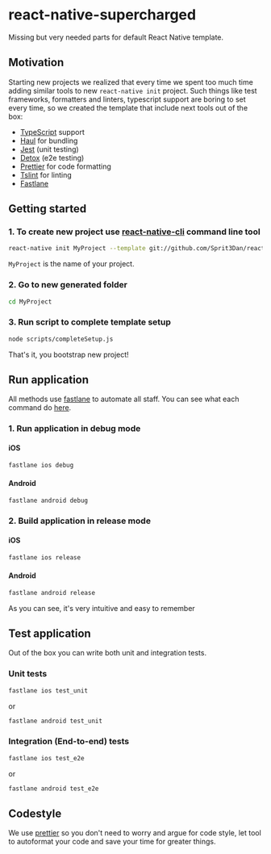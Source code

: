 # react-native-supercharged

Missing but very needed parts for default React Native template.

## Motivation

Starting new projects we realized that every time we spent too much time adding similar tools to new `react-native init` project. Such things like test frameworks, formatters and linters, typescript support are boring to set every time, so we created the template that include next tools out of the box:
- [TypeScript](https://www.typescriptlang.org) support
- [Haul](https://github.com/callstack/haul) for bundling
- [Jest](https://facebook.github.io/jest) (unit testing)
- [Detox](https://github.com/wix/detox) (e2e testing)
- [Prettier](https://github.com/prettier/prettier) for code formatting
- [Tslint](https://palantir.github.io/tslint) for linting
- [Fastlane](https://fastlane.tools)

## Getting started

### 1. To create new project use [react-native-cli](https://facebook.github.io/react-native/docs/getting-started.html#the-react-native-cli) command line tool

```sh
react-native init MyProject --template git://github.com/Sprit3Dan/react-native-supercharged
```

`MyProject` is the name of your project.

### 2. Go to new generated folder

```sh
cd MyProject
```

### 3. Run script to complete template setup
```sh
node scripts/completeSetup.js
```

That's it, you bootstrap new project!

## Run application

All methods use [fastlane](https://fastlane.tools) to automate all staff. You can see what each command do [here](/fastlane/Fastfile).

### 1. Run application in debug mode

#### iOS

```sh
fastlane ios debug
```

#### Android

```sh
fastlane android debug
```

### 2. Build application in release mode

#### iOS

```sh
fastlane ios release
```

#### Android

```sh
fastlane android release
```

As you can see, it's very intuitive and easy to remember

## Test application

Out of the box you can write both unit and integration tests.

### Unit tests

```sh
fastlane ios test_unit
```

or

```sh
fastlane android test_unit
```

### Integration (End-to-end) tests

```sh
fastlane ios test_e2e
```

or

```sh
fastlane android test_e2e
```

## Codestyle

We use [prettier](https://github.com/prettier/prettier) so you don't need to worry and argue for code style, let tool to autoformat your code and save your time for greater things.
